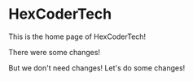 # HexCoderTech
This is the home page of HexCoderTech!

There were some changes!

But we don't need changes!
Let's do some changes!